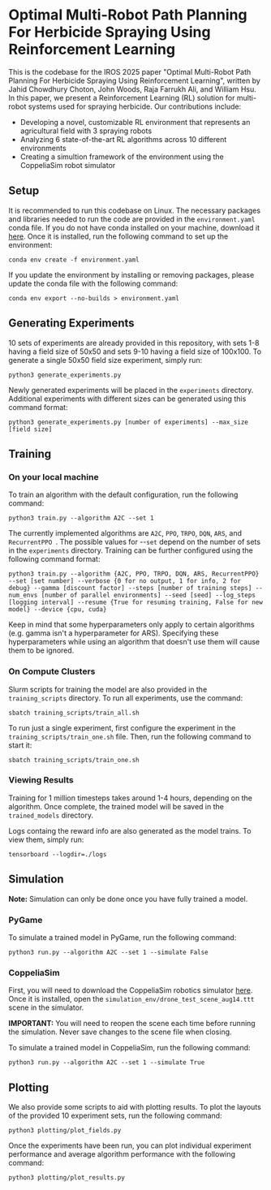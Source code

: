 # Optimal Multi-Robot Path Planning For Herbicide Spraying Using Reinforcement Learning

This is the codebase for the IROS 2025 paper "Optimal Multi-Robot Path Planning For Herbicide Spraying Using Reinforcement Learning", written by Jahid Chowdhury Choton, John Woods, Raja Farrukh Ali, and William Hsu. In this paper, we present a Reinforcement Learning (RL) solution for multi-robot systems used for spraying herbicide. Our contributions include:

* Developing a novel, customizable RL environment that represents an agricultural field with 3 spraying robots
* Analyzing 6 state-of-the-art RL algorithms across 10 different environments
* Creating a simultion framework of the environment using the CoppeliaSim robot simulator

## Setup

It is recommended to run this codebase on Linux. The necessary packages and libraries needed to run the code are provided in the `environment.yaml` conda file. If you do not have conda installed on your machine, download it [here](https://docs.anaconda.com/miniconda/miniconda-install/). Once it is installed, run the following command to set up the environment:

```
conda env create -f environment.yaml
```

If you update the environment by installing or removing packages, please update the conda file with the following command:

```
conda env export --no-builds > environment.yaml
```

## Generating Experiments

10 sets of experiments are already provided in this repository, with sets 1-8 having a field size of 50x50 and sets 9-10 having a field size of 100x100. To generate a single 50x50 field size experiment, simply run:

```
python3 generate_experiments.py
```

Newly generated experiments will be placed in the `experiments` directory. Additional experiments with different sizes can be generated using this command format:

```
python3 generate_experiments.py [number of experiments] --max_size [field size]
```

## Training

### On your local machine

To train an algorithm with the default configuration, run the following command:

```
python3 train.py --algorithm A2C --set 1
```

The currently implemented algorithms are `A2C`, `PPO`, `TRPO`, `DQN`, `ARS`, and `RecurrentPPO `. The possible values for --`set` depend on the number of sets in the `experiments` directory. Training can be further configured using the following command format:

```
python3 train.py --algorithm {A2C, PPO, TRPO, DQN, ARS, RecurrentPPO} --set [set number] --verbose {0 for no output, 1 for info, 2 for debug} --gamma [discount factor] --steps [number of training steps] --num_envs [number of parallel environments] --seed [seed] --log_steps [logging interval] --resume {True for resuming training, False for new model} --device {cpu, cuda}
```

Keep in mind that some hyperparameters only apply to certain algorithms (e.g. gamma isn't a hyperparameter for ARS). Specifying these hyperparameters while using an algorithm that doesn't use them will cause them to be ignored.

### On Compute Clusters

Slurm scripts for training the model are also provided in the `training_scripts` directory. To run all experiments, use the command:

```
sbatch training_scripts/train_all.sh
```

To run just a single experiment, first configure the experiment in the `training_scripts/train_one.sh` file. Then, run the following command to start it:

```
sbatch training_scripts/train_one.sh
```

### Viewing Results

Training for 1 million timesteps takes around 1-4 hours, depending on the algorithm. Once complete, the trained model will be saved in the `trained_models` directory.

Logs containg the reward info are also generated as the model trains. To view them, simply run:

```
tensorboard --logdir=./logs
```

## Simulation

**Note:** Simulation can only be done once you have fully trained a model.

### PyGame

To simulate a trained model in PyGame, run the following command:

```
python3 run.py --algorithm A2C --set 1 --simulate False
```

### CoppeliaSim

First, you will need to download the CoppeliaSim robotics simulator [here](https://coppeliarobotics.com/). Once it is installed, open the `simulation_env/drone_test_scene_aug14.ttt` scene in the simulator.

**IMPORTANT:** You will need to reopen the scene each time before running the simulation. Never save changes to the scene file when closing.

To simulate a trained model in CoppeliaSim, run the following command:

```
python3 run.py --algorithm A2C --set 1 --simulate True
```

## Plotting

We also provide some scripts to aid with plotting results. To plot the layouts of the provided 10 experiment sets, run the following command:

```
python3 plotting/plot_fields.py
```

Once the experiments have been run, you can plot individual experiment performance and average algorithm performance with the following command:

```
python3 plotting/plot_results.py
```
